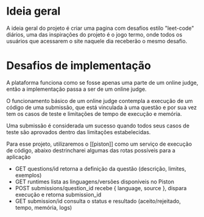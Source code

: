 
# Ideia geral
A ideia geral do projeto é criar uma pagina com desafios estilo "leet-code" diários, uma das inspirações do projeto é o jogo termo, onde todos os usuários que acessarem o site naquele dia receberão o mesmo desafio. 

# Desafios de implementação
A plataforma funciona como se fosse apenas uma parte de um online judge, então a implementação passa a ser de um online judge.

O funcionamento básico de um online judge contempla a execução de um código de uma submissão, que está vinculada à uma questão e por sua vez tem os casos de teste e limitações de tempo de execução e memória.

Uma submissão é considerada um sucesso quando todos seus casos de teste são aprovados dentro das limitações estabelecidas.

Para esse projeto, utilizaremos o [[piston]] como um serviço de execução de código, abaixo destrincharei algumas das rotas possíveis para a aplicação

- GET questions/id
		retorna a definição da questão (descrição, limites, exemplos)
- GET runtimes
		lista as linguagens/versões disponíveis no Piston
- POST submissions/question_id
		recebe { language, source }, dispara execução e retorna submission_id
- GET submission/id
		consulta o status e resultado (aceito/rejeitado, tempo, memória, logs)


